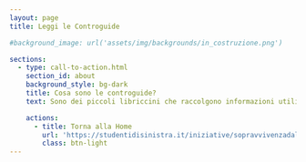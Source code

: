 ```yaml
---
layout: page
title: Leggi le Controguide

#background_image: url('assets/img/backgrounds/in_costruzione.png')

sections:
  - type: call-to-action.html
    section_id: about
    background_style: bg-dark
    title: Cosa sono le controguide?
    text: Sono dei piccoli libriccini che raccolgono informazioni utili sulla vita all'università, consigli, divertenti aneddoti e informazioni su SdS, i Collettivi e le nostre attività! Clicca qui per vedere e scaricare le guide  <br /> [Controguida di Ateneo 2020 a cura di SdS](/iniziative/sopravvivenzadalbasso/controguide/sds20)  <br /> [Controguida di Psicologia 2020 a cura del collettivo Laboratorio 15](/iniziative/sopravvivenzadalbasso/controguide/lab15_20)  <br /> [Controguida di Scienze 2019 a cura del Collettivo di Scienze](/iniziative/sopravvivenzadalbasso/controguide/scienze19)

    actions:
      - title: Torna alla Home
        url: 'https://studentidisinistra.it/iniziative/sopravvivenzadalbasso/controguide'
        class: btn-light
---
```

